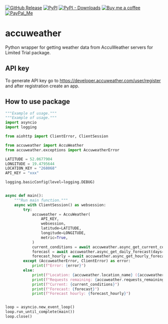 [![GitHub Release][releases-shield]][releases]
[![PyPI][pypi-releases-shield]][pypi-releases]
[![PyPI - Downloads][pypi-downloads]][pypi-statistics]
[![Buy me a coffee][buy-me-a-coffee-shield]][buy-me-a-coffee]
[![PayPal_Me][paypal-me-shield]][paypal-me]

# accuweather

Python wrapper for getting weather data from AccuWeather servers for Limited Trial package.


## API key

To generate API key go to https://developer.accuweather.com/user/register and after registration create an app.


## How to use package
```python
"""Example of usage."""
"""Example of usage."""
import asyncio
import logging

from aiohttp import ClientError, ClientSession

from accuweather import AccuWeather
from accuweather.exceptions import AccuweatherError

LATITUDE = 52.0677904
LONGITUDE = 19.4795644
LOCATION_KEY = "268068"
API_KEY = "xxx"

logging.basicConfig(level=logging.DEBUG)


async def main():
    """Run main function."""
    async with ClientSession() as websession:
        try:
            accuweather = AccuWeather(
                API_KEY,
                websession,
                latitude=LATITUDE,
                longitude=LONGITUDE,
                metric=True,
            )
            current_conditions = await accuweather.async_get_current_conditions()
            forecast = await accuweather.async_get_daily_forecast(days=5)
            forecast_hourly = await accuweather.async_get_hourly_forecast(hours=12)
        except (AccuweatherError, ClientError) as error:
            print(f"Error: {error}")
        else:
            print(f"Location: {accuweather.location_name} ({accuweather.location_key})")
            print(f"Requests remaining: {accuweather.requests_remaining}")
            print(f"Current: {current_conditions}")
            print(f"Forecast: {forecast}")
            print(f"Forecast hourly: {forecast_hourly}")


loop = asyncio.new_event_loop()
loop.run_until_complete(main())
loop.close()
```

[releases]: https://github.com/bieniu/accuweather/releases
[releases-shield]: https://img.shields.io/github/release/bieniu/accuweather.svg?style=popout
[pypi-releases]: https://pypi.org/project/accuweather/
[pypi-statistics]: https://pepy.tech/project/accuweather
[pypi-releases-shield]: https://img.shields.io/pypi/v/accuweather
[pypi-downloads]: https://pepy.tech/badge/accuweather/month
[buy-me-a-coffee-shield]: https://img.shields.io/static/v1.svg?label=%20&message=Buy%20me%20a%20coffee&color=6f4e37&logo=buy%20me%20a%20coffee&logoColor=white
[buy-me-a-coffee]: https://www.buymeacoffee.com/QnLdxeaqO
[paypal-me-shield]: https://img.shields.io/static/v1.svg?label=%20&message=PayPal.Me&logo=paypal
[paypal-me]: https://www.paypal.me/bieniu79
